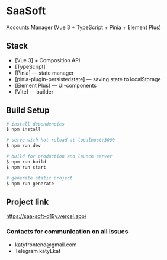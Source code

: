 # SaaSoft

Accounts Manager (Vue 3 + TypeScript + Pinia + Element Plus)


## Stack
- [Vue 3] + Composition API
- [TypeScript]
- [Pinia] — state manager
- [pinia-plugin-persistedstate] — saving state to localStorage
- [Element Plus] — UI-components
- [Vite] — builder

## Build Setup

```bash
# install dependencies
$ npm install

# serve with hot reload at localhost:3000
$ npm run dev

# build for production and launch server
$ npm run build
$ npm run start

# generate static project
$ npm run generate
```


## Project link

https://saa-soft-q19y.vercel.app/

### Contacts for communication on all issues

<ul>
    <li>katyfrontend@gmail.com</li>
    <li>Telegram katyEkat</li>
</ul>
